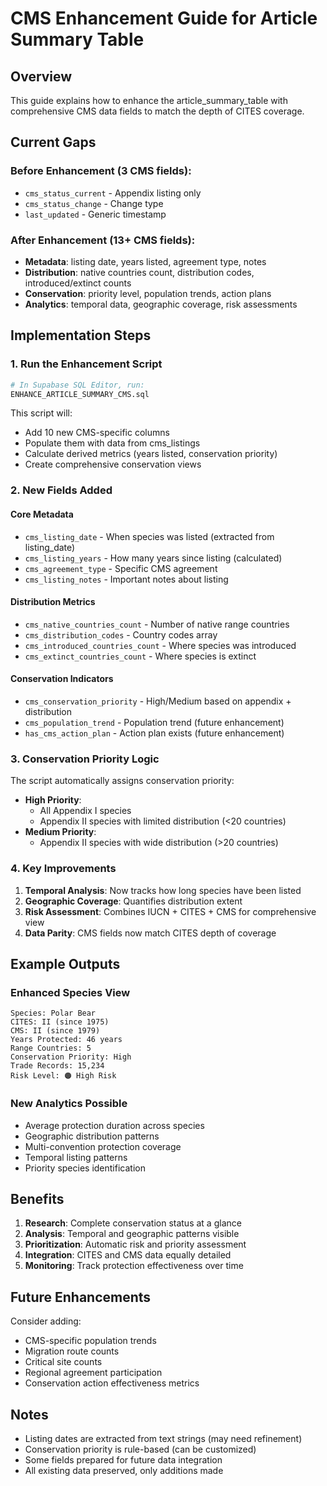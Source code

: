 # CMS Enhancement Guide for Article Summary Table

## Overview
This guide explains how to enhance the article_summary_table with comprehensive CMS data fields to match the depth of CITES coverage.

## Current Gaps

### Before Enhancement (3 CMS fields):
- `cms_status_current` - Appendix listing only
- `cms_status_change` - Change type
- `last_updated` - Generic timestamp

### After Enhancement (13+ CMS fields):
- **Metadata**: listing date, years listed, agreement type, notes
- **Distribution**: native countries count, distribution codes, introduced/extinct counts  
- **Conservation**: priority level, population trends, action plans
- **Analytics**: temporal data, geographic coverage, risk assessments

## Implementation Steps

### 1. Run the Enhancement Script
```bash
# In Supabase SQL Editor, run:
ENHANCE_ARTICLE_SUMMARY_CMS.sql
```

This script will:
- Add 10 new CMS-specific columns
- Populate them with data from cms_listings
- Calculate derived metrics (years listed, conservation priority)
- Create comprehensive conservation views

### 2. New Fields Added

#### Core Metadata
- `cms_listing_date` - When species was listed (extracted from listing_date)
- `cms_listing_years` - How many years since listing (calculated)
- `cms_agreement_type` - Specific CMS agreement
- `cms_listing_notes` - Important notes about listing

#### Distribution Metrics
- `cms_native_countries_count` - Number of native range countries
- `cms_distribution_codes` - Country codes array
- `cms_introduced_countries_count` - Where species was introduced
- `cms_extinct_countries_count` - Where species is extinct

#### Conservation Indicators
- `cms_conservation_priority` - High/Medium based on appendix + distribution
- `cms_population_trend` - Population trend (future enhancement)
- `has_cms_action_plan` - Action plan exists (future enhancement)

### 3. Conservation Priority Logic

The script automatically assigns conservation priority:
- **High Priority**: 
  - All Appendix I species
  - Appendix II species with limited distribution (<20 countries)
- **Medium Priority**: 
  - Appendix II species with wide distribution (>20 countries)

### 4. Key Improvements

1. **Temporal Analysis**: Now tracks how long species have been listed
2. **Geographic Coverage**: Quantifies distribution extent
3. **Risk Assessment**: Combines IUCN + CITES + CMS for comprehensive view
4. **Data Parity**: CMS fields now match CITES depth of coverage

## Example Outputs

### Enhanced Species View
```
Species: Polar Bear
CITES: II (since 1975)
CMS: II (since 1979) 
Years Protected: 46 years
Range Countries: 5
Conservation Priority: High
Trade Records: 15,234
Risk Level: 🟠 High Risk
```

### New Analytics Possible
- Average protection duration across species
- Geographic distribution patterns
- Multi-convention protection coverage
- Temporal listing patterns
- Priority species identification

## Benefits

1. **Research**: Complete conservation status at a glance
2. **Analysis**: Temporal and geographic patterns visible
3. **Prioritization**: Automatic risk and priority assessment
4. **Integration**: CITES and CMS data equally detailed
5. **Monitoring**: Track protection effectiveness over time

## Future Enhancements

Consider adding:
- CMS-specific population trends
- Migration route counts
- Critical site counts
- Regional agreement participation
- Conservation action effectiveness metrics

## Notes

- Listing dates are extracted from text strings (may need refinement)
- Conservation priority is rule-based (can be customized)
- Some fields prepared for future data integration
- All existing data preserved, only additions made